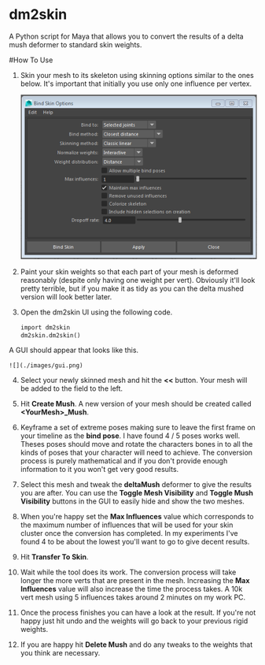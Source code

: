 # dm2skin
 A Python script for Maya that allows you to convert the results of a delta mush deformer to standard skin weights.

#How To Use

1. Skin your mesh to its skeleton using skinning options similar to the ones below. It's important that initially you use only one influence per vertex.

	![](./images/skin_options.png)

2. Paint your skin weights so that each part of your mesh is deformed reasonably (despite only having one weight per vert). Obviously it'll look pretty terrible, but if you make it as tidy as you can the delta mushed version will look better later.
3. Open the dm2skin UI using the following code.

	~~~
	import dm2skin
	dm2skin.dm2skin()
	~~~
A GUI should appear that looks like this.

	![](./images/gui.png)

4. Select your newly skinned mesh and hit the __<<__ button. Your mesh will be added to the field to the left.

5. Hit __Create Mush__. A new version of your mesh should be created called __<YourMesh\>\_Mush__.

6. Keyframe a set of extreme poses making sure to leave the first frame on your timeline as the __bind pose__. I have found 4 / 5 poses works well. Theses poses should move and rotate the characters bones in to all the kinds of poses that your character will need to achieve. The conversion process is purely mathematical and if you don't provide enough information to it you won't get very good results.  
7. Select this mesh and tweak the __deltaMush__ deformer to give the results you are after. You can use the __Toggle Mesh Visibility__ and __Toggle Mush Visibility__ buttons in the GUI to easily hide and show the two meshes. 

8. When you're happy set the __Max Influences__ value which corresponds to the maximum number of influences that will be used for your skin cluster once the conversion has completed. In my experiments I've found 4 to be about the lowest you'll want to go to give decent results.

9. Hit __Transfer To Skin__.

10. Wait while the tool does its work. The conversion process will take longer the more verts that are present in the mesh. Increasing the __Max Influences__ value will also increase the time the process takes. A 10k vert mesh using 5 influences takes around 2 minutes on my work PC.

11. Once the process finishes you can have a look at the result. If you're not happy just hit undo and the weights will go back to your previous rigid weights.

12. If you are happy hit __Delete Mush__ and do any tweaks to the weights that you think are necessary.
